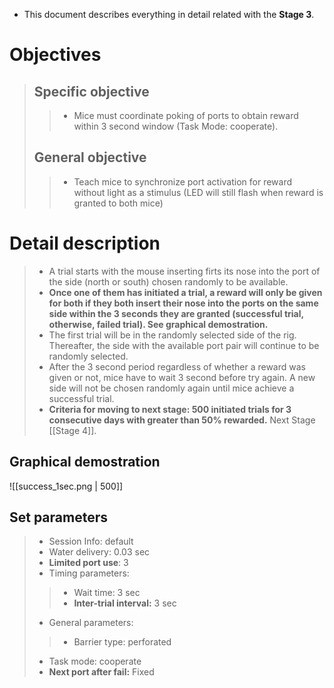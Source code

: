 + This document describes everything in detail related with the **Stage 3**.

# Objectives

> ## Specific objective
>> + Mice must coordinate poking of ports to obtain reward within 3 second window (Task Mode: cooperate).
> ## General objective
>> + Teach mice to synchronize port activation for reward without light as a stimulus (LED will still flash when reward is granted to both mice)

# Detail description

> + A trial starts with the mouse inserting firts its nose into the port of the side (north or south) chosen randomly to be available.
> + **Once one of them has initiated a trial, a reward will only be given for both if they both insert their nose into the ports on the same side within the 3 seconds they are granted  (successful trial, otherwise, failed trial). See graphical demostration.**
> + The first trial will be in the randomly selected side of the rig. Thereafter, the side with the available port pair will continue to be randomly selected.
> + After the 3 second period regardless of whether a reward was given or not, mice have to wait 3 second before try again. A new side will not be chosen randomly again until mice achieve a successful trial.
> + **Criteria for moving to next stage: 500 initiated trials for 3 consecutive days with greater than 50% rewarded.** Next Stage [[Stage 4]].

## Graphical demostration


![[success_1sec.png | 500]]

## Set parameters
> + Session Info: default
> + Water delivery: 0.03 sec
> + **Limited port use**: 3
> + Timing parameters:
>> + Wait time: 3 sec
>> + **Inter-trial interval:** 3 sec
> + General parameters:
>> + Barrier type: perforated
> + Task mode: cooperate
> + **Next port after fail:** Fixed